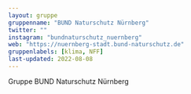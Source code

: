 ```yaml
---
layout: gruppe
gruppenname: "BUND Naturschutz Nürnberg"
twitter: ""
instagram: "bundnaturschutz_nuernberg"
web: "https://nuernberg-stadt.bund-naturschutz.de"
gruppenlabels: [klima, NFF]
last-updated: 2022-08-08
---
```


Gruppe BUND Naturschutz Nürnberg
